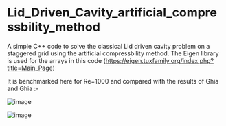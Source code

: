 # Lid_Driven_Cavity_artificial_compressbility_method
A simple C++ code to solve the classical Lid driven cavity problem on a staggered grid using the artificial compressbility method. The Eigen library is used for the arrays in this code (https://eigen.tuxfamily.org/index.php?title=Main_Page) 


It is benchmarked here for Re=1000 and compared with the results of Ghia and Ghia :-

![image](https://github.com/user-attachments/assets/83de70a7-4ac6-41fe-ad56-1cf6e9a3a762)


![image](https://github.com/user-attachments/assets/8487e6f7-5586-4e8e-8da9-478c6dd6d7f3)
